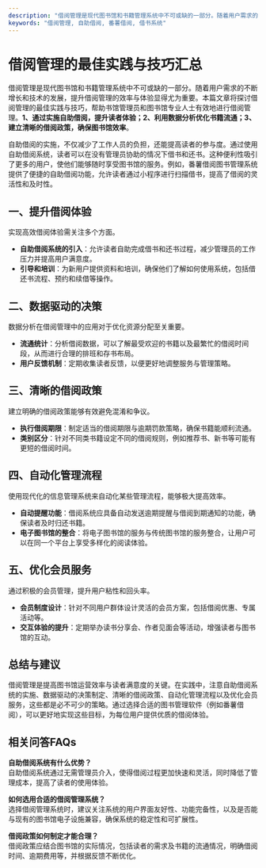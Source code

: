 ```yaml
---
description: "借阅管理是现代图书馆和书籍管理系统中不可或缺的一部分。随着用户需求的不断增长和技术的发展，提升借阅管理的效率与体验显得尤为重要。本篇文章将探讨借阅管理的最佳实践与技巧，帮助书馆管理员和图书馆专业人士有效地进行借阅管理。**1、通过实施自助借阅，提升读者体验；2、利用数据分析优化书籍流通；3、建立清晰的借阅政策，确保图书馆效率**。"
keywords: "借阅管理, 自助借阅, 番薯借阅, 借书系统"
---
```

# 借阅管理的最佳实践与技巧汇总

借阅管理是现代图书馆和书籍管理系统中不可或缺的一部分。随着用户需求的不断增长和技术的发展，提升借阅管理的效率与体验显得尤为重要。本篇文章将探讨借阅管理的最佳实践与技巧，帮助书馆管理员和图书馆专业人士有效地进行借阅管理。**1、通过实施自助借阅，提升读者体验；2、利用数据分析优化书籍流通；3、建立清晰的借阅政策，确保图书馆效率**。

自助借阅的实施，不仅减少了工作人员的负担，还能提高读者的参与度。通过使用自助借阅系统，读者可以在没有管理员协助的情况下借书和还书。这种便利性吸引了更多的用户，使他们能够随时享受图书馆的服务。例如，番薯借阅图书管理系统提供了便捷的自助借阅功能，允许读者通过小程序进行扫描借书，提高了借阅的灵活性和及时性。

## **一、提升借阅体验**

实现高效借阅体验需关注多个方面。

- **自助借阅系统的引入**：允许读者自助完成借书和还书过程，减少管理员的工作压力并提高用户满意度。
- **引导和培训**：为新用户提供资料和培训，确保他们了解如何使用系统，包括借还书流程、预约和续借等操作。

## **二、数据驱动的决策**

数据分析在借阅管理中的应用对于优化资源分配至关重要。

- **流通统计**：分析借阅数据，可以了解最受欢迎的书籍以及最繁忙的借阅时间段，从而进行合理的排班和存书布局。
- **用户反馈机制**：定期收集读者反馈，以便更好地调整服务与管理策略。

## **三、清晰的借阅政策**

建立明确的借阅政策能够有效避免混淆和争议。

- **执行借阅期限**：制定适当的借阅期限与逾期罚款策略，确保书籍能顺利流通。
- **类别区分**：针对不同类书籍设定不同的借阅规则，例如推荐书、新书等可能有更短的借阅时间。

## **四、自动化管理流程**

使用现代化的信息管理系统来自动化某些管理流程，能够极大提高效率。

- **自动提醒功能**：借阅系统应具备自动发送逾期提醒与借阅到期通知的功能，确保读者及时归还书籍。
- **电子图书馆的整合**：将电子图书馆的服务与传统图书馆的服务整合，让用户可以在同一个平台上享受多样化的阅读体验。

## **五、优化会员服务**

通过积极的会员管理，提升用户粘性和回头率。

- **会员制度设计**：针对不同用户群体设计灵活的会员方案，包括借阅优惠、专属活动等。
- **交互体验的提升**：定期举办读书分享会、作者见面会等活动，增强读者与图书馆的互动。

## **总结与建议**

借阅管理是提高图书馆运营效率与读者满意度的关键。在实践中，注意自助借阅系统的实施、数据驱动的决策制定、清晰的借阅政策、自动化管理流程以及优化会员服务，这些都是必不可少的策略。通过选择合适的图书管理软件（例如番薯借阅），可以更好地实现这些目标，为每位用户提供优质的借阅体验。

## **相关问答FAQs**

**自助借阅系统有什么优势？**  
自助借阅系统通过无需管理员介入，使得借阅过程更加快速和灵活，同时降低了管理成本，提高了读者的使用体验。

**如何选用合适的借阅管理系统？**  
选择借阅管理系统时，建议关注系统的用户界面友好性、功能完备性，以及是否能与现有的图书馆电子设施兼容，确保系统的稳定性和可扩展性。

**借阅政策如何制定才能合理？**  
借阅政策应结合图书馆的实际情况，包括读者的需求及书籍的流通情况，明确借阅时间、逾期费用等，并根据反馈不断优化。
